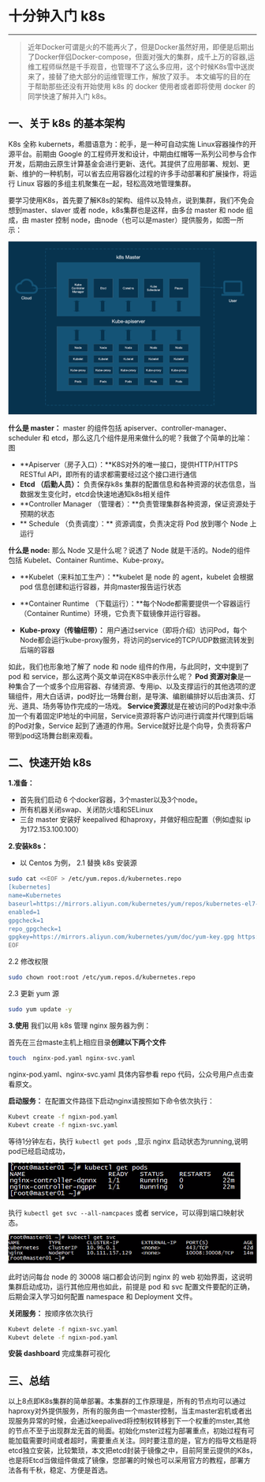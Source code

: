 # 十分钟入门 k8s
---
> 近年Docker可谓是火的不能再火了，但是Docker虽然好用，即便是后期出了Docker伴侣Docker-compose，但面对强大的集群，成千上万的容器,运维工程师纵然是千手观音，也管理不了这么多应用，这个时候K8s雪中送炭来了，接替了绝大部分的运维管理工作，解放了双手。
> 本文编写的目的在于帮助那些还没有开始使用 k8s 的 docker 使用者或者即将使用 docker 的同学快速了解并入门 k8s。


## 一、关于 k8s 的基本架构
K8s 全称 kubernets，希腊语意为：舵手，是一种可自动实施 Linux容器操作的开源平台。前期由 Google 的工程师开发和设计，中期由红帽等一系列公司参与合作开发，后期由云原生计算基金会进行更新、迭代。其提供了应用部署、规划、更新、维护的一种机制，可以省去应用容器化过程的许多手动部署和扩展操作，将运行 Linux 容器的多组主机聚集在一起，轻松高效地管理集群。

要学习使用K8s，首先要了解K8s的架构、组件以及特点，说到集群，我们不免会想到master、slaver 或者 node，k8s集群也是这样，由多台 master 和 node 组成，由 master 控制 node，由node（也可以是master）提供服务，如图一所示：

![1.jpg](images/1.jpg)

**什么是 master：**
master 的组件包括 apiserver、controller-manager、scheduler 和 etcd，那么这几个组件是用来做什么的呢？我做了个简单的比喻： 
图
* **Apiserver（房子入口）：**K8S对外的唯一接口，提供HTTP/HTTPS RESTful API，即所有的请求都需要经过这个接口进行通信
* **Etcd （后勤人员）：** 负责保存k8s 集群的配置信息和各种资源的状态信息，当数据发生变化时，etcd会快速地通知k8s相关组件 
* **Controller Manager （管理者）：**负责管理集群各种资源，保证资源处于预期的状态
* ** Schedule （负责调度）：** 资源调度，负责决定将 Pod 放到哪个 Node 上运行
 
**什么是 node:**
那么 Node 又是什么呢？说透了 Node 就是干活的。Node的组件包括 Kubelet、Container Runtime、Kube-proxy。

* **Kubelet（来料加工生产）：**kubelet 是 node 的 agent，kubelet 会根据 pod 信息创建和运行容器，并向master报告运行状态
* **Container Runtime （下载运行）：**每个Node都需要提供一个容器运行（Container Runtime）环境，它负责下载镜像并运行容器。

* **Kube-proxy（传输纽带）：** 用户通过service（即将介绍）访问Pod，每个Node都会运行kube-proxy服务，将访问的service的TCP/UDP数据流转发到后端的容器

如此，我们也形象地了解了 node 和 node 组件的作用，与此同时，文中提到了 pod 和 service，那么这两个英文单词在K8S中表示什么呢？
**Pod 资源对象**是一种集合了一个或多个应用容器、存储资源、专用ip、以及支撑运行的其他选项的逻辑组件，用大白话讲，pod好比一场舞台剧，是导演、编剧编排好以后由演员、灯光、道具、场务等协作完成的一场戏。
**Service资源**就是在被访问的Pod对象中添加一个有着固定IP地址的中间层，Service资源将客户访问进行调度并代理到后端的Pod对象，Service 起到了通道的作用。Service就好比是个向导，负责将客户带到pod这场舞台剧来观看。

## 二、快速开始 k8s
**1.准备：**
*  首先我们启动 6 个docker容器，3个master以及3个node。
* 所有机器关闭swap、关闭防火墙和SELinux
* 三台 master 安装好 keepalived 和haproxy，并做好相应配置（例如虚拟 ip 为172.153.100.100）

**2.安装k8s：**
* 以 Centos 为例，
2.1 替换 k8s 安装源
```sh
sudo cat <<EOF > /etc/yum.repos.d/kubernetes.repo
[kubernetes]
name=Kubernetes
baseurl=https://mirrors.aliyun.com/kubernetes/yum/repos/kubernetes-el7-x86_64/
enabled=1
gpgcheck=1
repo_gpgcheck=1
gpgkey=https://mirrors.aliyun.com/kubernetes/yum/doc/yum-key.gpg https://mirrors.aliyun.com/kubernetes/yum/doc/rpm-package-key.gpg
EOF
```
2.2 修改权限
```sh
sudo chown root:root /etc/yum.repos.d/kubernetes.repo
```
2.3 更新 yum 源
```sh
sudo yum update -y
```

**3.使用**
我们以用 k8s 管理 nginx 服务器为例：

首先在三台maste主机上相应目录**创建以下两个文件**
```sh
touch  nginx-pod.yaml nginx-svc.yaml
```
nginx-pod.yaml、nginx-svc.yaml 具体内容参看 repo 代码，公众号用户点击查看原文。

**启动服务：** 在配置文件路径下启动nginx请按照如下命令依次执行： 
```sh
Kubevt create -f ngixn-pod.yaml
Kubevt create -f ngixn-svc.yaml

```
等待1分钟左右，执行 `kubectl get pods `,显示 nginx 启动状态为running,说明pod已经启动成功，

![1.jpg](images/2.png)

执行 `kubectl get svc --all-namcpaces` 或者 service，可以得到端口映射状态。

![1.jpg](images/3.png)

此时访问每台 node 的 30008 端口都会访问到 nginx 的 web 初始界面，这说明集群启动成功，运行其他应用也如此，前提是 pod 和 svc 配置文件要配的正确，后期会深入学习如何配置 namespace 和 Deployment 文件。

**关闭服务：** 按顺序依次执行

```sh
Kubevt delete -f ngixn-svc.yaml
Kubevt delete -f ngixn-pod.yaml
```

**安装 dashboard** 完成集群可视化

## 三、总结

以上8点即K8s集群的简单部署。本集群的工作原理是，所有的节点均可以通过haproxy对外提供服务，所有的服务由一个master控制，当主master宕机或者出现服务异常的时候，会通过keepalived将控制权转移到下一个权重的mster,其他的节点不至于出现群龙无首的局面。初始化mster过程为部署重点，初始过程有可能加载需要时间或者超时，需要重点关注。同时要注意的是，官方的指导文档是将etcd独立安装，比较繁琐，本文把etcd封装于镜像之中，目前阿里云提供的K8s，也是将Etcd当做组件做成了镜像，您部署的时候也可以采用官方的教程，部署方法各有千秋，稳定、方便是首选。


